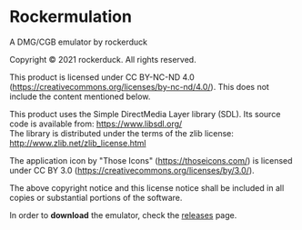 # Rockermulation
A DMG/CGB emulator by rockerduck

Copyright © 2021 rockerduck. All rights reserved.

This product is licensed under CC BY-NC-ND 4.0 (https://creativecommons.org/licenses/by-nc-nd/4.0/). This does not include the content mentioned below.

This product uses the Simple DirectMedia Layer library (SDL). Its source code is available from: https://www.libsdl.org/ </br>The library is distributed under the terms of the zlib license: http://www.zlib.net/zlib_license.html

The application icon by "Those Icons" (https://thoseicons.com/) is licensed under CC BY 3.0 (https://creativecommons.org/licenses/by/3.0/).

The above copyright notice and this license notice shall be included in all copies or substantial portions of the software.

In order to <b>download</b> the emulator, check the [releases](https://github.com/jdrockerduck/Rockermulation/releases) page.
